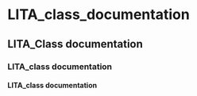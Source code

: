 # LITA_class_documentation
## LITA_Class documentation
### LITA_class documentation
#### LITA_class documentation

